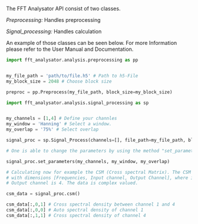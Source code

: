 The FFT Analysator API consist of two classes. 

*Preprocessing:* Handles preprocessing 

*Signal_processing:* Handles calculation

An example of those classes can be seen below. For more Information please refer to the User Manual and Documentation. 

``` py title="Initializing Preprocessing"
import fft_analysator.analysis.preprocessing as pp


my_file_path = 'path/to/file.h5' # Path to h5-File
my_block_size = 2048 # Choose block size

preproc = pp.Preprocess(my_file_path, block_size=my_block_size)
```



``` py title="Calculating with Signal Processing"
import fft_analysator.analysis.signal_processing as sp


my_channels = [1,4] # Define your channles
my_window = 'Hanning' # Select a window.
my_overlap = '75%' # Select overlap

signal_proc = sp.Signal_Process(channels=[], file_path=my_file_path, block_size=my_block_size, data_callback=preproc)

# One is able to change the parameters by using the method "set_parameters"

signal_proc.set_parameters(my_channels, my_window, my_overlap)

# Calculating now for example the CSM (Cross spectral Matrix). The CSM is a three dimensional array
# with dimensions [Frequencies, Input channel, Output Channel], where in our case the Input channel is 1 and
# Output channel is 4. The data is complex valued.

csm_data = signal_proc.csm()

csm_data[:,0,1] # Cross spectral density between channel 1 and 4
csm_data[:,0,0] # Auto spectral density of channel 1
csm_data[:,1,1] # Cross spectral density of channel 4
```
